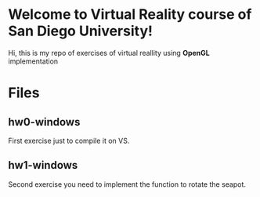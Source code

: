 # Welcome to Virtual Reality course of San Diego University!

Hi, this is my repo of exercises of virtual reallity using **OpenGL** implementation


# Files


## hw0-windows

First exercise just to compile it on VS.

## hw1-windows

Second exercise you need to implement the function to rotate the seapot.
